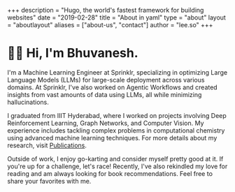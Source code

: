 +++
description = "Hugo, the world's fastest framework for building websites"
date = "2019-02-28"
title = "About in yaml"
type = "about"
layout = "aboutlayout"
aliases = ["about-us", "contact"]
author = "lee.so"
+++

# 👋🏽 Hi, I'm Bhuvanesh.

I'm a Machine Learning Engineer at Sprinklr, specializing in optimizing Large Language Models (LLMs) for large-scale deployment across various domains. At Sprinklr, I've also worked on Agentic Workflows and created insights from vast amounts of data using LLMs, all while minimizing hallucinations.

I graduated from IIIT Hyderabad, where I worked on projects involving Deep Reinforcement Learning, Graph Networks, and Computer Vision. My experience includes tackling complex problems in computational chemistry using advanced machine learning techniques. For more details about my research, visit [Publications](/publications).

Outside of work, I enjoy go-karting and consider myself pretty good at it. If you're up for a challenge, let's race! Recently, I've also rekindled my love for reading and am always looking for book recommendations. Feel free to share your favorites with me.
